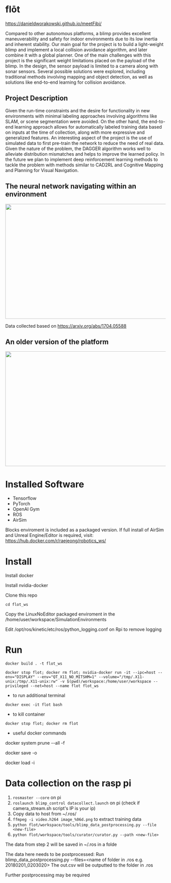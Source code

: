 # flōt

https://danieldworakowski.github.io/meetFibi/

Compared to other autonomous platforms, a blimp provides excellent maneuverability and safety for indoor environments due to its low inertia and inherent stability. Our main goal for the project is to build a light-weight blimp and implement a local collision avoidance algorithm, and later combine it with a global planner. One of the main challenges with this project is the significant weight limitations placed on the payload of the blimp. In the design, the sensor payload is limited to a camera along with sonar sensors. Several possible solutions were explored, including traditional methods involving mapping and object detection, as well as solutions like end-to-end learning for collision avoidance. 

## Project Description 

Given the run-time constraints and the desire for functionality in new environments with minimal labeling approaches involving algorithms like SLAM, or scene segmentation were avoided. On the other hand, the end-to-end learning approach allows for automatically labeled training data based on inputs at the time of collection, along with more expressive and generalized features. An interesting aspect of the project is the use of simulated data to first pre-train the network to reduce the need of real data. Given the nature of the problem, the DAGGER algorithm works well to alleviate distribution mismatches and helps to improve the learned policy. In the future we plan to implement deep reinforcement learning methods to tackle the problem with methods similar to CAD2RL and Cognitive Mapping and Planning for Visual Navigation.

## The neural network navigating within an environment
<div style="text-align:center">
<a href="http://www.youtube.com/watch?feature=player_embedded&v=KOFQP3Pj4PY
" target="_blank"><img src="http://img.youtube.com/vi/KOFQP3Pj4PY/maxresdefault.jpg" 
alt="" width="640" height="360" border="0" style="text-align:center" /></a>
</div>

Data collected based on https://arxiv.org/abs/1704.05588

## An older version of the platform 
<div style="text-align:center">
<a href="http://www.youtube.com/watch?feature=player_embedded&v=krgU84V8UmE
" target="_blank"><img src="http://img.youtube.com/vi/krgU84V8UmE/maxresdefault.jpg" 
alt="" width="640" height="360" border="0" style="text-align:center" /></a>
</div>

# Installed Software

- Tensorflow
- PyTorch
- OpenAI Gym
- ROS
- AirSim

Blocks enviroment is included as a packaged version. If full install of AirSim and Unreal Engine/Editor is required, visit:
https://hub.docker.com/r/raejeong/robotics_ws/

# Install

Install docker

Install nvidia-docker

Clone this repo

```cd flot_ws```

Copy the LinuxNoEditor packaged enviroment in the /home/user/workspace/SimulationEnvironments

Edit /opt/ros/kinetic/etc/ros/python_logging.conf on Rpi to remove logging

# Run
```docker build . -t flot_ws ```

```docker stop flot; docker rm flot; nvidia-docker run -it --ipc=host --env="DISPLAY" --env="QT_X11_NO_MITSHM=1" --volume="/tmp/.X11-unix:/tmp/.X11-unix:rw" -v $(pwd)/workspace:/home/user/workspace --privileged --net=host --name flot flot_ws```

- to run additional terminal 

```docker exec -it flot bash```

- to kill container

```docker stop flot; docker rm flot```

- useful docker commands

docker system prune --all -f

docker save -o <save image to path> <image name>

docker load -i <path to image tar file>

# Data collection on the rasp pi
1. ```rosmaster --core``` on pi
2. ```roslaunch blimp_control datacollect.launch``` on pi (check if camera_stream.sh script's IP is your ip)
3. Copy data to host from ~/.ros/<date-and-time>
4. ```ffmpeg -i video.h264 image_%06d.png``` to extract training data
5. ```python flot/workspace/tools/blimp_data_postprocessing.py --file <new-file>```
6. ```python flot/workspace/tools/curator/curator.py --path <new-file>```

The data from step 2 will be saved in ~/.ros in a folde

The data here needs to be postprocessed:
Run blimp_data_postprocessing.py --files=<name of folder in .ros e.g. 20180201_0203020>
The out.csv will be outputted to the folder in .ros

Further postprocessing may be required
